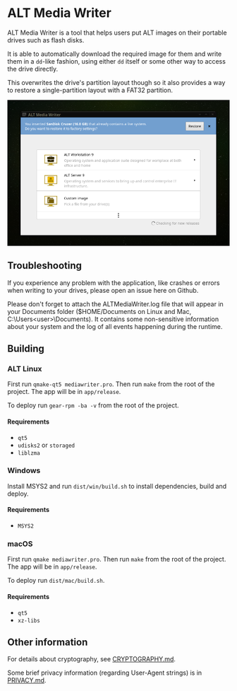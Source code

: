 # ALT Media Writer

ALT Media Writer is a tool that helps users put ALT images on their portable drives such as flash disks.

It is able to automatically download the required image for them and write them in a `dd`-like fashion, using either `dd` itself or some other way to access the drive directly.

This overwrites the drive's partition layout though so it also provides a way to restore a single-partition layout with a FAT32 partition.

![ALT Media Writer front page](/dist/screenshots/frontpage.png)

## Troubleshooting

If you experience any problem with the application, like crashes or errors when writing to your drives, please open an issue here on Github.

Please don't forget to attach the ALTMediaWriter.log file that will appear in your Documents folder ($HOME/Documents on Linux and Mac, C:\Users\<user>\Documents). It contains some non-sensitive information about your system and the log of all events happening during the runtime.

## Building

### ALT Linux

First run `qmake-qt5 mediawriter.pro`. Then run `make` from the root of the project. The app will be in `app/release`.

To deploy run `gear-rpm -ba -v` from the root of the project.

#### Requirements

* `qt5`
* `udisks2` or `storaged`
* `liblzma`

### Windows

Install MSYS2 and run `dist/win/build.sh` to install dependencies, build and deploy.

#### Requirements

* `MSYS2`

### macOS

First run `qmake mediawriter.pro`. Then run `make` from the root of the project. The app will be in `app/release`.

To deploy run `dist/mac/build.sh`.

#### Requirements

* `qt5`
* `xz-libs`

## Other information

For details about cryptography, see [CRYPTOGRAPHY.md](CRYPTOGRAPHY.md).

Some brief privacy information (regarding User-Agent strings) is in [PRIVACY.md](PRIVACY.md).
